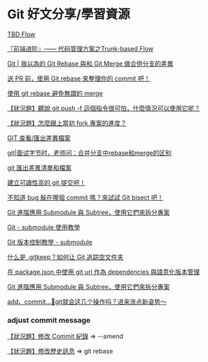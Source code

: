# Git 好文分享/學習資源

[TBD Flow](https://blog.amowu.com/tbd-flow/)

[『前端进阶』—— 代码管理方案之Trunk-based Flow](https://juejin.cn/post/6977942781209608200?ref=amos-blog)

[Git | 我以為的 Git Rebase 與和 Git Merge 做合併分支的差異](https://medium.com/starbugs/git-%E6%88%91%E4%BB%A5%E7%82%BA%E7%9A%84-git-rebase-%E8%88%87%E5%92%8C-git-merge-%E5%81%9A%E5%90%88%E4%BD%B5%E5%88%86%E6%94%AF%E7%9A%84%E5%B7%AE%E7%95%B0-cacd3f45294d)

[送 PR 前，使用 Git rebase 來整理你的 commit 吧！](https://medium.com/starbugs/use-git-interactive-rebase-to-organize-commits-85e692b46dd)

[使用 git rebase 避免無謂的 merge](https://ihower.tw/blog/archives/3843)

[【狀況題】聽說 git push -f 這個指令很可怕，什麼情況可以使用它呢？](https://gitbook.tw/chapters/github/using-force-push)

[【狀況題】怎麼跟上當初 fork 專案的進度？](https://gitbook.tw/chapters/github/syncing-a-fork)

[GIT 查看/匯出差異檔案](https://hank7891.github.io/2021/08/11/GIT%E6%9F%A5%E7%9C%8B:%E5%8C%AF%E5%87%BA%E5%B7%AE%E7%95%B0%E6%AA%94%E6%A1%88/)

[git|面试字节时，老师问：合并分支中rebase和merge的区别](https://juejin.cn/post/7123826435357147166)

[git 匯出差異清單和檔案](https://medium.com/jiingler/git-%E5%8C%AF%E5%87%BA%E5%B7%AE%E7%95%B0%E6%B8%85%E5%96%AE%E5%92%8C%E6%AA%94%E6%A1%88-42b6ab9c7594)

[建立可讀性高的 git 提交吧！](https://medium.com/@Rock070/%E8%AE%93%E6%8F%90%E4%BA%A4%E5%8F%AF%E8%AE%80%E6%9B%B4%E9%AB%98%E5%90%A7-495e2e68ffd1)

[不知道 bug 躲在哪個 commit 嗎？來試試 Git bisect 吧！](https://medium.com/starbugs/use-git-bisect-to-find-the-buggy-commit-b35e12ddd26b)

[Git 進階應用 Submodule 與 Subtree，使用它們來拆分專案](https://blog.puckwang.com/posts/2020/git-submodule-vs-subtree/)

[Git - submodule 使用教學](https://blog.kennycoder.io/2020/06/14/Git-submodule-%E4%BD%BF%E7%94%A8%E6%95%99%E5%AD%B8/)

[Git 版本控制教學 - submodule](https://myapollo.com.tw/blog/git-tutorial-submodule/)

[什么是 .gitkeep？如何让 Git 追踪空文件夹](https://www.freecodecamp.org/chinese/news/what-is-gitkeep/)

[在 package.json 中使用 git url 作為 dependencies 與語意化版本管理](https://ray0427.medium.com/using-git-url-as-npm-dependencies-and-semantic-versioning-82b27a3245a5)

[Git 進階應用 Submodule 與 Subtree，使用它們來拆分專案](https://blog.puckwang.com/posts/2020/git-submodule-vs-subtree/)

[add、commit...👀git就会这几个操作吗？进来涨点新姿势～](https://juejin.cn/post/7228869305549537336)

### adjust commit message

[【狀況題】修改 Commit 紀錄](https://gitbook.tw/chapters/using-git/amend-commit1) => --amend

[【狀況題】修改歷史訊息](https://gitbook.tw/chapters/rewrite-history/change-commit-message) => git rebase

